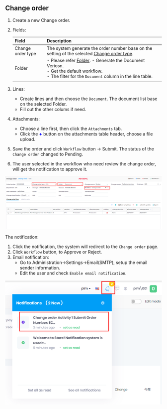 ﻿## Change order

1. Create a new Change order.

2. Fields:
   
   | Field             | Description                                                                                                                    |
   | ----------------- | ------------------------------------------------------------------------------------------------------------------------------ |
   | Change order type | The system generate the order number base on the setting of the selected [Change order type](ChangeOrderType.md).              |
   | Folder            | - Please refer [Folder](Folder.md).  - Generate the Document Veriosn.<br/>- Get the default workflow.<br/>- The filter for the `Document` column in the line table.                                                                                            |
   |                   |  |

3. Lines:
   
   - Create lines and then choose the `Document`. The document list base on the selected Folder.
   - Fill out the other colums if need.

4. Attachments:
   
   - Choose a line first, then click the `Attachments` tab.
   - Click the <font color="blue"><b>+</b></font> button on the attachments table header, choose a file upload.

5. Save the order and click `Workflow` button -> Submit. The status of the `Change order` changed to Pending.

6. The user selected in the workflow who need review the change order, will get the notification to approve it.

![Change Order](../images/PLM/change-order.png)

The notification:

1. Click the notification, the system will redirect to the `Change order` page.
2. Click `Workflow` button, to Approve or Reject.
3. Email notification:
   - Go to Administration->Settings->Email(SMTP), setup the email sender information.
   - Edit the user and check `Enable email notification`.

![Changeorder Workflow](../images/PLM/changeorder-workflow.png)